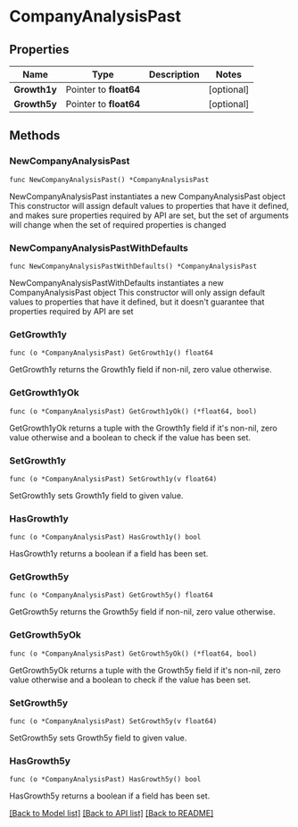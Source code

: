 # CompanyAnalysisPast

## Properties

Name | Type | Description | Notes
------------ | ------------- | ------------- | -------------
**Growth1y** | Pointer to **float64** |  | [optional] 
**Growth5y** | Pointer to **float64** |  | [optional] 

## Methods

### NewCompanyAnalysisPast

`func NewCompanyAnalysisPast() *CompanyAnalysisPast`

NewCompanyAnalysisPast instantiates a new CompanyAnalysisPast object
This constructor will assign default values to properties that have it defined,
and makes sure properties required by API are set, but the set of arguments
will change when the set of required properties is changed

### NewCompanyAnalysisPastWithDefaults

`func NewCompanyAnalysisPastWithDefaults() *CompanyAnalysisPast`

NewCompanyAnalysisPastWithDefaults instantiates a new CompanyAnalysisPast object
This constructor will only assign default values to properties that have it defined,
but it doesn't guarantee that properties required by API are set

### GetGrowth1y

`func (o *CompanyAnalysisPast) GetGrowth1y() float64`

GetGrowth1y returns the Growth1y field if non-nil, zero value otherwise.

### GetGrowth1yOk

`func (o *CompanyAnalysisPast) GetGrowth1yOk() (*float64, bool)`

GetGrowth1yOk returns a tuple with the Growth1y field if it's non-nil, zero value otherwise
and a boolean to check if the value has been set.

### SetGrowth1y

`func (o *CompanyAnalysisPast) SetGrowth1y(v float64)`

SetGrowth1y sets Growth1y field to given value.

### HasGrowth1y

`func (o *CompanyAnalysisPast) HasGrowth1y() bool`

HasGrowth1y returns a boolean if a field has been set.

### GetGrowth5y

`func (o *CompanyAnalysisPast) GetGrowth5y() float64`

GetGrowth5y returns the Growth5y field if non-nil, zero value otherwise.

### GetGrowth5yOk

`func (o *CompanyAnalysisPast) GetGrowth5yOk() (*float64, bool)`

GetGrowth5yOk returns a tuple with the Growth5y field if it's non-nil, zero value otherwise
and a boolean to check if the value has been set.

### SetGrowth5y

`func (o *CompanyAnalysisPast) SetGrowth5y(v float64)`

SetGrowth5y sets Growth5y field to given value.

### HasGrowth5y

`func (o *CompanyAnalysisPast) HasGrowth5y() bool`

HasGrowth5y returns a boolean if a field has been set.


[[Back to Model list]](../README.md#documentation-for-models) [[Back to API list]](../README.md#documentation-for-api-endpoints) [[Back to README]](../README.md)


